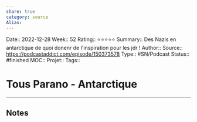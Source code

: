 ```yaml
---
share: true 
category: source
Alias:
---
```

Date:: 2022-12-28
Week:: 52
Rating:: ⭐⭐⭐⭐⭐
Summary:: Des Nazis en antarctique de quoi donenr de l'inspiration pour les jdr !
Author::
Source:: https://podcastaddict.com/episode/150373578
Type:: #SN/Podcast 
Status:: #finished 
MOC::
Projet:: 
Tags:: 

# Tous Parano - Antarctique


***

## Notes



